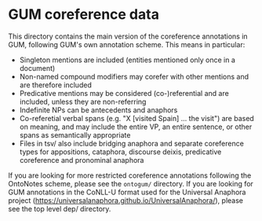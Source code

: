 # GUM coreference data

This directory contains the main version of the coreference annotations in GUM, following GUM's own annotation scheme. This means in particular:

  * Singleton mentions are included (entities mentioned only once in a document)
  * Non-named compound modifiers may corefer with other mentions and are therefore included
  * Predicative mentions may be considered (co-)referential and are included, unless they are non-referring
  * Indefinite NPs can be antecedents and anaphors
  * Co-referetial verbal spans (e.g. "X [visited Spain] ... the visit") are based on meaning, and may include the entire VP, an entire sentence, or other spans as semantically appropriate
  * Files in tsv/ also include bridging anaphora and separate coreference types for appositions, cataphora, discourse deixis, predicative coreference and pronominal anaphora

If you are looking for more restricted coreference annotations following the OntoNotes scheme, please see the `ontogum/` directory. If you are looking for GUM annotations in the CoNLL-U format used for the Universal Anaphora project (https://universalanaphora.github.io/UniversalAnaphora/), please see the top level dep/ directory.
